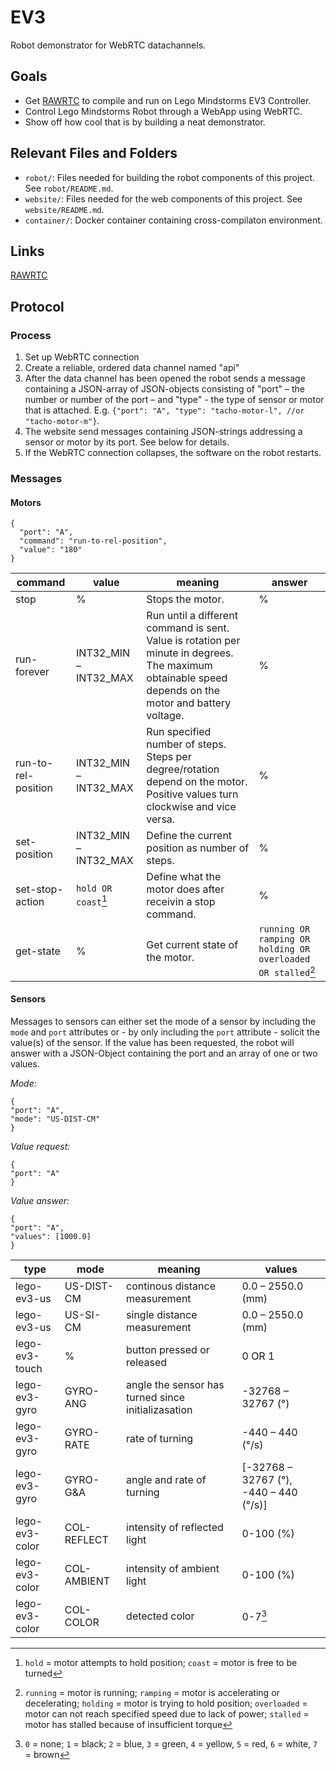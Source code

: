 # EV3 #

Robot demonstrator for WebRTC datachannels.

## Goals ##

  * Get [RAWRTC](https://github.com/rawrtc/rawrtc) to compile and run on Lego Mindstorms EV3 Controller.
  * Control Lego Mindstorms Robot through a WebApp using WebRTC.
  * Show off how cool that is by building a neat demonstrator.
  
## Relevant Files and Folders

- `robot/`: Files needed for building the robot components of this project. See `robot/README.md`.
- `website/`: Files needed for the web components of this project. See `website/README.md`.
- `container/`: Docker container containing cross-compilaton environment.

## Links ##

[RAWRTC](https://github.com/rawrtc/rawrtc)

## Protocol

### Process

1. Set up WebRTC connection
2. Create a reliable, ordered data channel named "api"
3. After the data channel has been opened the robot sends a message containing a JSON-array of JSON-objects consisting of "port" – the number or number of the port –  and "type" - the type of sensor or motor that is attached. E.g. `{"port": "A", "type": "tacho-motor-l", //or "tacho-motor-m"}`.
4. The website send messages containing JSON-strings addressing a sensor or motor by its port. See below for details.
5. If the WebRTC connection collapses, the software on the robot restarts.

### Messages

#### Motors

```
{
  "port": "A", 
  "command": "run-to-rel-position",
  "value": "180"
}
```

| command             | value                 | meaning                                                                                                                                                | answer                                                       |
|---------------------|-----------------------|--------------------------------------------------------------------------------------------------------------------------------------------------------|--------------------------------------------------------------|
| stop                | %                     | Stops the motor.                                                                                                                                       | %                                                            |
| run-forever         | INT32_MIN – INT32_MAX | Run until a different command is sent. Value is rotation per minute in degrees. The maximum obtainable speed depends on the motor and battery voltage. | %                                                            |
| run-to-rel-position | INT32_MIN – INT32_MAX | Run specified number of steps. Steps per degree/rotation depend on the motor. Positive values turn clockwise and vice versa.                           | %                                                            |
| set-position        | INT32_MIN – INT32_MAX | Define the current position as <value> number of steps.                                                                                                | %                                                            |
| set-stop-action     | `hold OR coast`[^1]   | Define what the motor does after receivin a stop command.                                                                                              | %                                                            |
| get-state           | %                     | Get current state of the motor.                                                                                                                        | `running OR ramping OR holding OR overloaded OR stalled`[^2] |

#### Sensors

Messages to sensors can either set the mode of a sensor by including the `mode` and `port` attributes or - by only including the `port` attribute - solicit the value(s) of the sensor. If the value has been requested, the robot will answer with a JSON-Object containing the port and an array of one or two values. 

*Mode:*
 ```
{
"port": "A",
"mode": "US-DIST-CM"
}
```
*Value request:*
```
{
"port": "A"
}
 ```

*Value answer:*
```
{
"port": "A",
"values": [1000.0]
}
 ```
 
 | type           | mode        | meaning                                            | values                                   |
 |----------------|-------------|----------------------------------------------------|------------------------------------------|
 | lego-ev3-us    | US-DIST-CM  | continous distance measurement                     | 0.0 – 2550.0 (mm)                        |
 | lego-ev3-us    | US-SI-CM    | single distance measurement                        | 0.0 – 2550.0  (mm)                       |
 | lego-ev3-touch | %           | button pressed or released                         | 0 OR 1                                   |
 | lego-ev3-gyro  | GYRO-ANG    | angle the sensor has turned since initializasation | -32768 – 32767 (°)                       |
 | lego-ev3-gyro  | GYRO-RATE   | rate of turning                                    | -440 – 440 (°/s)                         |
 | lego-ev3-gyro  | GYRO-G&A    | angle and rate of turning                          | \[-32768 – 32767 (°), -440 – 440 (°/s)\] |
 | lego-ev3-color | COL-REFLECT | intensity of reflected light                       | 0-100 (%)                                |
 | lego-ev3-color | COL-AMBIENT | intensity of ambient light                         | 0-100 (%)                                |
 | lego-ev3-color | COL-COLOR   | detected color                                     | 0-7[^3]                                  |


[^1]: `hold` = motor attempts to hold position; `coast` = motor is free to be turned
[^2]: `running` = motor is running; `ramping` = motor is accelerating or decelerating; `holding` = motor is trying to hold position; `overloaded` = motor can not reach specified speed due to lack of power; `stalled` = motor has stalled because of insufficient torque
[^3]: `0` = none; `1` = black; `2` = blue, `3` = green, `4` = yellow, `5` = red, `6` = white, `7` = brown
